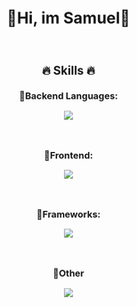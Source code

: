 <div>
 <h1  align="center">🔹Hi, im Samuel🔹</h1> 
<br>

## <p align="center">🔥 Skills 🔥</p>

  ### <p align="center">🔹Backend Languages:</p>
 <p align="center">
  <a href="https://skillicons.dev">
    <img align="center" src="https://skillicons.dev/icons?i=cs,java" />
  </a>
</p>
 
<br>
 
 
### <p align="center">🔹Frontend:</p>
<p align="center">
  <a href="https://skillicons.dev">
    <img align="center" src="https://skillicons.dev/icons?i=ts,html,css" />
  </a>
</p>
 
<br>

### <p align="center">🔹Frameworks:</p>
<p align="center">
  <a href="https://skillicons.dev">
    <img align="center" src="https://skillicons.dev/icons?i=angular" />
  </a>
</p>
 
<br>

### <p align="center">🔹Other</p>
<p align="center">
  <a href="https://skillicons.dev">
    <img align="center" src="https://skillicons.dev/icons?i=git,visualstudio,vscode,eclipse,postman,azure,github" />
  </a>
</p>
</div>
